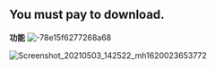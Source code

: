 
## You must pay to download.


**功能**
![-78e15f6277268a68](https://user-images.githubusercontent.com/82256583/116858179-87b31400-ac30-11eb-86d6-4d188c20c4fd.gif)









![Screenshot_20210503_142522_mh1620023653772](https://user-images.githubusercontent.com/82256583/116847223-b0311300-ac1c-11eb-9766-fb85b552e768.jpg)



